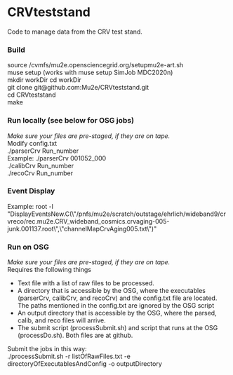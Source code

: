 # CRVteststand
Code to manage data from the CRV test stand.  

<h3>Build</h3>  
source /cvmfs/mu2e.opensciencegrid.org/setupmu2e-art.sh<br>
muse setup (works with muse setup SimJob MDC2020n)<br>
mkdir workDir<wr> 
cd workDir<br>
git clone git@github.com:Mu2e/CRVteststand.git<br>
cd CRVteststand<br>
make<br>

<h3>Run locally (see below for OSG jobs)</h3>
<i>Make sure your files are pre-staged, if they are on tape.</i><br>
Modify config.txt<br>
./parserCrv Run_number<br>
Example: ./parserCrv 001052_000<br>  
./calibCrv Run_number<br>
./recoCrv Run_number<br>

<h3>Event Display</h3>
Example: root -l "DisplayEventsNew.C(\"/pnfs/mu2e/scratch/outstage/ehrlich/wideband9/crvreco/rec.mu2e.CRV_wideband_cosmics.crvaging-005-junk.001137.root\",\"channelMapCrvAging005.txt\")"<br>

<h3>Run on OSG</h3>
<i>Make sure your files are pre-staged, if they are on tape.</i><br>
Requires the following things<br>
<ul>
<li>Text file with a list of raw files to be processed.</li>
<li>A directory that is accessible by the OSG, where the executables (parserCrv, calibCrv, and recoCrv) 
  and the config.txt file are located. The paths mentioned in the config.txt are ignored by the OSG script</li>
<li>An output directory that is accessible by the OSG, where the parsed, calib, and reco files will arrive.</li>
<li>The submit script (processSubmit.sh) and script that runs at the OSG (processDo.sh). Both files are at github.</li>
</ul>
Submit the jobs in this way:<br>
./processSubmit.sh -r listOfRawFiles.txt -e directoryOfExecutablesAndConfig -o outputDirectory<br>
